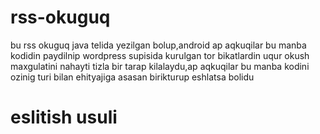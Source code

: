# rss-okuguq

bu rss okuguq java telida yezilgan bolup,android ap aqkuqilar bu manba kodidin paydilnip wordpress supisida kurulgan tor bikatlardin uqur okush maxgulatini nahayti tizla bir tarap kilalaydu,ap aqkuqilar bu manba kodini ozinig turi bilan ehityajiga asasan birikturup eshlatsa bolidu

eslitish usuli
====================
